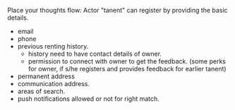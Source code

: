 Place your thoughts
flow:
 Actor "tanent" can register by providing the basic details.
  - email
  - phone
  - previous renting history.
      - history need to have contact details of owner.
      - permission to connect with owner to get the feedback. (some perks for owner, if s/he registers and provides feedback for earlier tanent)
  - permanent address
  - communication address.
  - areas of search.
  - push notifications allowed or not for right match.
 
